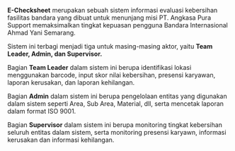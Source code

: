 <b>E-Checksheet</b> merupakan sebuah sistem informasi evaluasi kebersihan fasilitas bandara yang dibuat untuk menunjang misi PT. Angkasa Pura Support memaksimalkan tingkat kepuasan pengguna Bandara Internasional Ahmad Yani Semarang.

Sistem ini terbagi menjadi tiga untuk masing-masing aktor, yaitu <b>Team Leader, Admin, dan Supervisor.</b>

Bagian <b>Team Leader</b> dalam sistem ini berupa identifikasi lokasi menggunakan barcode, input skor nilai kebersihan, presensi karyawan, laporan kerusakan, dan laporan kehilangan.

Bagian <b>Admin</b> dalam sistem ini berupa pengelolaan entitas yang digunakan dalam sistem seperti Area, Sub Area, Material, dll, serta mencetak laporan dalam format ISO 9001.

Bagian <b>Supervisor</b> dalam sistem ini berupa monitoring tingkat kebersihan seluruh entitas dalam sistem, serta monitoring presensi karyawn, informasi kerusakan dan informasi kehilangan.

